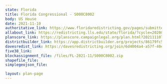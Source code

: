 ```yaml
---
state: Florida
title: Florida Congressional - S000C8002
body: US House
date: 2021-11-10
authoritative_link: https://www.floridaredistricting.gov/pages/submitted-plans
allabout_link: https://redistricting.lls.edu/state/florida/?cycle=2020&level=Congress&startdate=
planscore_link: https://planscore.campaignlegal.org/plan.html?20211110T213747.395401897Z
districtbuilder_link: https://app.districtbuilder.org/projects/86179fc5-3ac4-4caf-b87e-75d9dc958698
davesredist_link: https://davesredistricting.org/join/6d4004a4-a57f-40e0-99da-492056c33c59
five38_link:
blockassignment_file: /files/FL-2021-11/S000C8002.zip
shapefile_file:
simplegeojson_file:

layout: plan-page
---
```

